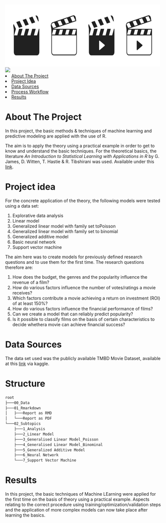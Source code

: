 <!-- This Readme file is based on the template found here: https://github.com/othneildrew/Best-README-Template/blob/main/BLANK_README.md  -->
<a id="readme-top"></a>


<!-- PROJECT LOGO -->
<br />
<div>
  <a href="https://github.com/Carlomk1/swiss-real-estate-development">
    <img src="00_Data/logo.jpg" alt="Logo" width="500" height="200">
  </a>
</div>

<!-- PROJECT Title -->
<div>
<img src="https://readme-typing-svg.demolab.com?font=Fira+Code&&duration=10000&pause=2000&vCenter=true&multiline=true&width=800&height=100&lines=Basic+Machine+Learning+and+Predictive+Modeling+Techniques;Analysis+of+the+Movie+Dataset"
</div>
<br />

<!-- TABLE OF CONTENTS -->
<li><a href="#about-the-project">About The Project</a></li>
<li><a href="#project-idea">Project Idea</a></li>
<li><a href="#data-sources">Data Sources</a></li>
<li><a href="#Process Workflow">Process Workflow</a></li>
<li><a href="#results">Results</a></li>


# About The Project
In this project, the basic methods & techniques of machine learning and predictive modeling are applied with the use of R.

The aim is to apply the theory using a practical example in order to get to know and understand the basic techniques. 
For the theoretical basics, the literature *An Introduction to Statistical Learning with Applications in R* by G. James, D. Witten, T. Hastie & R. Tibshirani was used.
Available under this [link](https://doi.org/10.1007/978-1-0716-1418-1).

# Project idea
For the concrete application of the theory, the following models were tested using a data set:

1. Explorative data analysis
2. Linear model
3. Generalized linear model with family set toPoisson 
4. Generalized linear model with family set to binomial
5. Generalized additive model
6. Basic neural network 
7. Support vector machine

The aim here was to create models for previously defined research questions and to use them for the first time.
The research questions therefore are:

1. How does the budget, the genres and the popularity influence the revenue of a film?
2. How do various factors influence the number of votes/ratings a movie receives?
3. Which factors contribute a movie achieving a return on investment (ROI) of at least 150%?
4. How do various factors influence the financial performance of films?
5. Can we create a model that can reliably predict popularity?
6. Is it possible to classify films on the basis of certain characteristics to decide whethera movie can achieve financial success?


# Data Sources
The data set used was the publicly available TMBD Movie Dataset, available at this [link](https://www.kaggle.com/datasets/successikuku/tmbd-movie-dataset/data) via kaggle.

# Structure
```bash
root
├───00_Data
├───01_Rmarkdown
│   ├───Report as RMD
│   └───Report as PDF
└───02_Subtopics
    ├───1_Analysis
    ├───2_Linear Model
    ├───3_Generalised Linear Model_Poisson
    ├───4_Generalised Linear Model_Binominal
    ├───5_Generalized Additive Model
    ├───6_Neural Network
    └───7_Support Vector Machine
```


# Results
In this project, the basic techniques of Machine LEarning were applied for the first time on the basis of theory using a practical example. Aspects relating to the correct procedure using training/optimization/validation steps and the application of more complex models can now take place after learning the basics.


<!-- MARKDOWN LINKS & IMAGES -->
[Geneva-Airport]: https://www.gva.ch/de/Site/Passagers/Vols/Informations/Arrivees